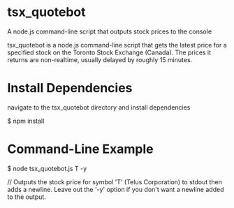 tsx_quotebot
============

A node.js command-line script that outputs stock prices to the console

tsx_quotebot is a node.js command-line script that gets the latest price for a specified stock on the Toronto Stock Exchange (Canada).
The prices it returns are non-realtime, usually delayed by roughly 15 minutes.

Install Dependencies
====================

navigate to the tsx_quotebot directory and install dependencies

$ npm install

Command-Line Example
====================

$ node tsx_quotebot.js T -y

// Outputs the stock price for symbol 'T' (Telus Corporation) to stdout then adds a newline. Leave out the '-y' option if you don't want a newline added to the output.
